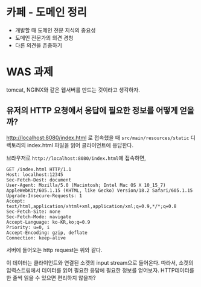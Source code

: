 # 카페 - 도메인 정리

- 개발할 때 도메인 전문 지식의 중요성 
- 도메인 전문가의 의견 경청
- 다른 의견을 존중하기

# WAS 과제

tomcat, NGINX와 같은 웹서버를 만드는 것이라고 생각하자.

## 유저의 HTTP 요청에서 응답에 필요한 정보를 어떻게 얻을까?

 [http://localhost:8080/index.html](http://localhost:8080/index.html) 로 접속했을 때 `src/main/resources/static` 디렉토리의 index.html 파일을 읽어 클라이언트에 응답한다.

브라우저로 `http://localhost:8080/index.html`에 접속하면,
```
GET /index.html HTTP/1.1
Host: localhost:12345
Sec-Fetch-Dest: document
User-Agent: Mozilla/5.0 (Macintosh; Intel Mac OS X 10_15_7) AppleWebKit/605.1.15 (KHTML, like Gecko) Version/18.2 Safari/605.1.15
Upgrade-Insecure-Requests: 1
Accept: text/html,application/xhtml+xml,application/xml;q=0.9,*/*;q=0.8
Sec-Fetch-Site: none
Sec-Fetch-Mode: navigate
Accept-Language: ko-KR,ko;q=0.9
Priority: u=0, i
Accept-Encoding: gzip, deflate
Connection: keep-alive
```
서버에 들어오는 http request는 위와 같다.

이 데이터는 클라이언트와 연결된 소켓의 input stream으로 들어온다. 따라서, 소켓의 입력스트림에서 데이터를 읽어 필요한 응답에 필요한 정보를 얻어보자. HTTP데이터를 한 줄씩 읽을 수 있으면 편리하지 않을까?




